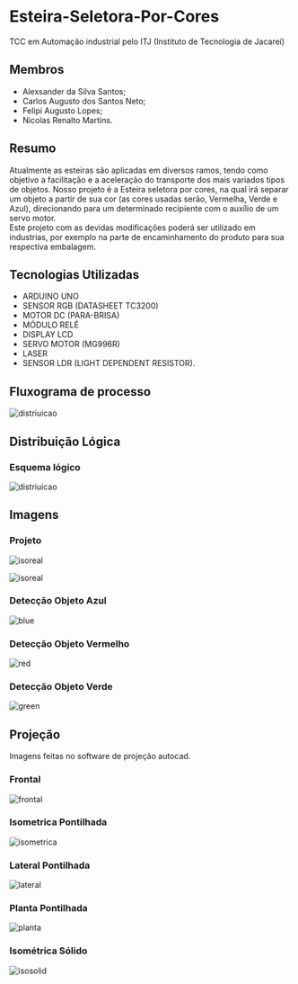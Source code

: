 # Esteira-Seletora-Por-Cores

TCC em Automação industrial pelo ITJ (Instituto de Tecnologia de Jacareí)

## Membros

- Alexsander da Silva Santos;
- Carlos Augusto dos Santos Neto;
- Felipi Augusto Lopes;
- Nicolas Renalto Martins.


## Resumo

Atualmente as esteiras são aplicadas em diversos ramos, tendo como objetivo a facilitação e a aceleração do transporte dos mais variados tipos de objetos. Nosso projeto é a Esteira seletora por cores, na qual irá separar um objeto a partir de sua cor (as cores usadas serão, Vermelha, Verde e Azul), direcionando para um determinado recipiente com o auxílio de um servo motor.     
Este projeto com as devidas modificações poderá ser utilizado em industrias, por exemplo na parte de encaminhamento do produto para sua respectiva embalagem.


## Tecnologias Utilizadas

* ARDUINO UNO 
* SENSOR RGB (DATASHEET TC3200)
* MOTOR DC (PARA-BRISA)
* MÓDULO RELÉ 
* DISPLAY LCD 
* SERVO MOTOR (MG996R) 
* LASER 
* SENSOR LDR (LIGHT DEPENDENT RESISTOR).


## Fluxograma de processo

![distriuicao](Imagens/fluxograma.jpg)

## Distribuição Lógica


### Esquema lógico
![distriuicao](Imagens/distribuicao-logica.png)


## Imagens

### Projeto
![isoreal](Imagens/IsometricaReal.jpg)

![isoreal](Imagens/Blocos.jpg)

### Detecção Objeto Azul
![blue](Imagens/blue.jpg)

### Detecção Objeto Vermelho
![red](Imagens/red.jpg)


### Detecção Objeto Verde
![green](Imagens/green.jpg)


## Projeção
Imagens feitas no software de projeção autocad.

### Frontal
![frontal](Imagens/FrontalPontilhada.jpg)

### Isometrica Pontilhada
![isometrica](Imagens/IsometricaPontilhada.jpg)

### Lateral Pontilhada
![lateral](Imagens/LateralPontilhada.jpg)

### Planta Pontilhada
![planta](Imagens/PlantaPontilhada.jpg)

### Isométrica Sólido
![isosolid](Imagens/solido.jpg)
